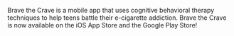 Brave the Crave is a mobile app that uses cognitive behavioral therapy techniques to help teens battle their e-cigarette addiction. Brave the Crave is now available on the iOS App Store and the Google Play Store!
